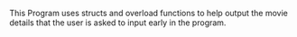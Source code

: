 This Program uses structs and overload functions to help output the movie details that the user is asked to input early in the program.
